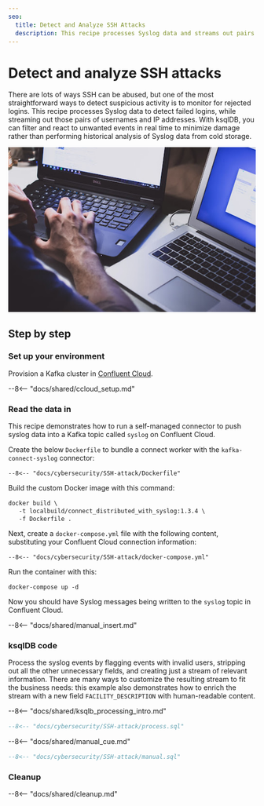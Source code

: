 ```yaml
---
seo:
  title: Detect and Analyze SSH Attacks
  description: This recipe processes Syslog data and streams out pairs of usernames and IP addresses from failed login attempts.
---
```


# Detect and analyze SSH attacks

There are lots of ways SSH can be abused, but one of the most straightforward ways to detect suspicious activity is to monitor for rejected logins. This recipe processes Syslog data to detect failed logins, while streaming out those pairs of usernames and IP addresses. With ksqlDB, you can filter and react to unwanted events in real time to minimize damage rather than performing historical analysis of Syslog data from cold storage.

![SSH-attack](../../img/ssh-attack.jpg)

## Step by step

### Set up your environment

Provision a Kafka cluster in [Confluent Cloud](https://www.confluent.io/confluent-cloud/tryfree/?utm_source=github&utm_medium=ksqldb_recipes&utm_campaign=SSH_attack).

--8<-- "docs/shared/ccloud_setup.md"

### Read the data in

This recipe demonstrates how to run a self-managed connector to push syslog data into a Kafka topic called `syslog` on Confluent Cloud.

Create the below `Dockerfile` to bundle a connect worker with the `kafka-connect-syslog` connector:

```text
--8<-- "docs/cybersecurity/SSH-attack/Dockerfile"
```

Build the custom Docker image with this command:

```
docker build \
   -t localbuild/connect_distributed_with_syslog:1.3.4 \
   -f Dockerfile .
```

Next, create a `docker-compose.yml` file with the following content, substituting your Confluent Cloud connection information:

```text
--8<-- "docs/cybersecurity/SSH-attack/docker-compose.yml"
```

Run the container with this:

```
docker-compose up -d
```

Now you should have Syslog messages being written to the `syslog` topic in Confluent Cloud.

--8<-- "docs/shared/manual_insert.md"

### ksqlDB code

Process the syslog events by flagging events with invalid users, stripping out all the other unnecessary fields, and creating just a stream of relevant information. There are many ways to customize the resulting stream to fit the business needs: this example also demonstrates how to enrich the stream with a new field `FACILITY_DESCRIPTION` with human-readable content.

--8<-- "docs/shared/ksqlb_processing_intro.md"

```sql
--8<-- "docs/cybersecurity/SSH-attack/process.sql"
```

--8<-- "docs/shared/manual_cue.md"

```sql
--8<-- "docs/cybersecurity/SSH-attack/manual.sql"
```

### Cleanup

--8<-- "docs/shared/cleanup.md"

